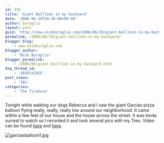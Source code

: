 ```yaml
---
id: 335
title: 'Giant Ballloon in my backyard'
date: '2006-06-29T20:48:00+00:00'
author: buraglio
layout: post
guid: 'http://new.nickburaglio.com/2006/06/29/giant-ballloon-in-my-backyard/'
permalink: /2006/06/29/giant-ballloon-in-my-backyard/
blogger_blog:
    - www.nickburaglio.com
blogger_author:
    - 'Nick Buraglio'
blogger_permalink:
    - /2006/06/giant-ballloon-in-my-backyard.html
dsq_thread_id:
    - '4016242925'
post_views:
    - '282'
categories:
    - 'The firehose'
---
```


Tonight while walking our dogs Rebecca and I saw the giant Garcias pizza balloon flying really, really, really low around our neighborhood. It came within a few feet of our house and the house across the street. It was kinda surreal to watch so I recorded it and took several pics with my Treo. Video can be found [here](http://buraglio.com/nick/images/garciasballoon1.3g2) and [here](http://buraglio.com/nick/images/garciasballoon2.3g2).

![garciasballoon1.jpg](http://www.buraglio.com/nick/images/garciasballoon1.jpg)